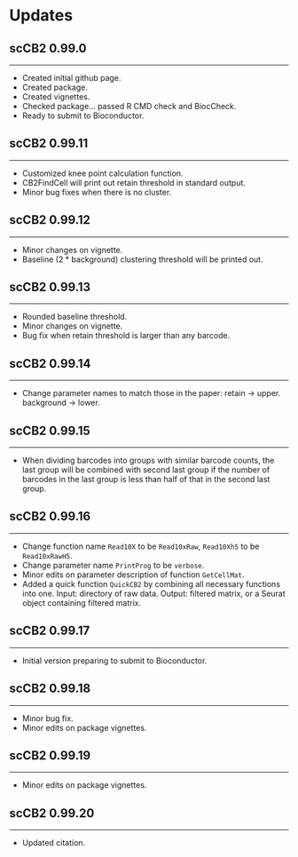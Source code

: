 # Updates

## scCB2 0.99.0

---------------------

* Created initial github page.
* Created package.
* Created vignettes.
* Checked package... passed R CMD check and BiocCheck.
* Ready to submit to Bioconductor.

## scCB2 0.99.11

---------------------

* Customized knee point calculation function.
* CB2FindCell will print out retain threshold in standard output.
* Minor bug fixes when there is no cluster.

## scCB2 0.99.12

---------------------

* Minor changes on vignette.
* Baseline (2 * background) clustering threshold will be printed out.

## scCB2 0.99.13

---------------------

* Rounded baseline threshold.
* Minor changes on vignette.
* Bug fix when retain threshold is larger than any barcode.

## scCB2 0.99.14

---------------------

* Change parameter names to match those in the paper: retain -> upper. background -> lower.

## scCB2 0.99.15

---------------------

* When dividing barcodes into groups with similar barcode counts, the last group will be combined with second last group if the number of barcodes in the last group is less than half of that in the second last group. 

## scCB2 0.99.16

---------------------

* Change function name `Read10X` to be `Read10xRaw`, `Read10Xh5` to be `Read10xRawH5`.
* Change parameter name `PrintProg` to be `verbose`.
* Minor edits on parameter description of function `GetCellMat`.
* Added a quick function `QuickCB2` by combining all necessary functions into one. Input: directory of raw data. Output: filtered matrix, or a Seurat object containing filtered matrix.

## scCB2 0.99.17

---------------------

* Initial version preparing to submit to Bioconductor.

## scCB2 0.99.18

---------------------

* Minor bug fix.
* Minor edits on package vignettes.

## scCB2 0.99.19

---------------------

* Minor edits on package vignettes.

## scCB2 0.99.20

---------------------

* Updated citation.

